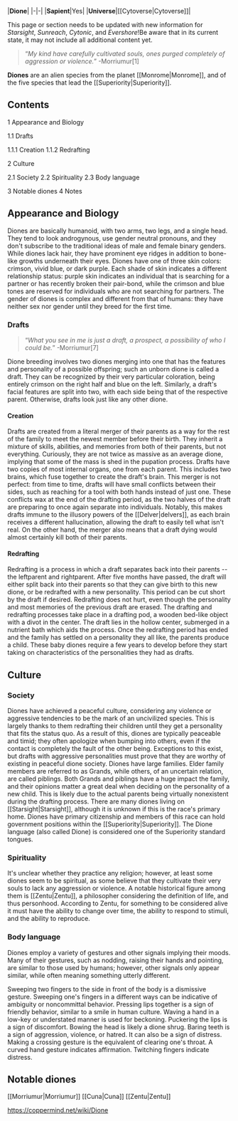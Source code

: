 |**Dione**|
|-|-|
|**Sapient**|Yes|
|**Universe**|[[Cytoverse\|Cytoverse]]|

This page or section needs to be updated with new information for *Starsight*, *Sunreach*, *Cytonic*, and *Evershore*!Be aware that in its current state, it may not include all additional content yet.

>“*My kind have carefully cultivated souls, ones purged completely of aggression or violence.*”
\-Morriumur[1]


**Diones** are an alien species from the planet [[Monrome\|Monrome]], and of the five species that lead the [[Superiority\|Superiority]].

## Contents

1 Appearance and Biology

1.1 Drafts

1.1.1 Creation
1.1.2 Redrafting




2 Culture

2.1 Society
2.2 Spirituality
2.3 Body language


3 Notable diones
4 Notes


## Appearance and Biology
Diones are basically humanoid, with two arms, two legs, and a single head. They tend to look androgynous, use gender neutral pronouns, and they don't subscribe to the traditional ideas of male and female binary genders. While diones lack hair, they have prominent eye ridges in addition to bone-like growths underneath their eyes. Diones have one of three skin colors: crimson, vivid blue, or dark purple.
Each shade of skin indicates a different relationship status: purple skin indicates an individual that is searching for a partner or has recently broken their pair-bond, while the crimson and blue tones are reserved for individuals who are not searching for partners. The gender of diones is complex and different from that of humans: they have neither sex nor gender until they breed for the first time.

### Drafts
>“*What you see in me is just a draft, a prospect, a possibility of who I could be.*”
\-Morriumur[7]


Dione breeding involves two diones merging into one that has the features and personality of a possible offspring; such an unborn dione is called a draft. They can be recognized by their very particular coloration, being entirely crimson on the right half and blue on the left. Similarly, a draft's facial features are split into two, with each side being that of the respective parent. Otherwise, drafts look just like any other dione.

#### Creation
Drafts are created from a literal merger of their parents as a way for the rest of the family to meet the newest member before their birth. They inherit a mixture of skills, abilities, and memories from both of their parents, but not everything. Curiously, they are not twice as massive as an average dione, implying that some of the mass is shed in the pupation process.
Drafts have two copies of most internal organs, one from each parent. This includes two brains, which fuse together to create the draft's brain. This merger is not perfect: from time to time, drafts will have small conflicts between their sides, such as reaching for a tool with both hands instead of just one. These conflicts wax at the end of the drafting period, as the two halves of the draft are preparing to once again separate into individuals.
Notably, this makes drafts immune to the illusory powers of the [[Delver\|delvers]], as each brain receives a different hallucination, allowing the draft to easily tell what isn't real. On the other hand, the merger also means that a draft dying would almost certainly kill both of their parents.

#### Redrafting
Redrafting is a process in which a draft separates back into their parents -- the leftparent and rightparent. After five months have passed, the draft will either split back into their parents so that they can give birth to this new dione, or be redrafted with a new personality. This period can be cut short by the draft if desired. Redrafting does not hurt, even though the personality and most memories of the previous draft are erased. The drafting and redrafting processes take place in a drafting pod, a wooden bed-like object with a divot in the center. The draft lies in the hollow center, submerged in a nutrient bath which aids the process.
Once the redrafting period has ended and the family has settled on a personality they all like, the parents produce a child. These baby diones require a few years to develop before they start taking on characteristics of the personalities they had as drafts.

## Culture
### Society
Diones have achieved a peaceful culture, considering any violence or aggressive tendencies to be the mark of an uncivilized species. This is largely thanks to them redrafting their children until they get a personality that fits the status quo. As a result of this, diones are typically peaceable and timid; they often apologize when bumping into others, even if the contact is completely the fault of the other being. Exceptions to this exist, but drafts with aggressive personalities must prove that they are worthy of existing in peaceful dione society.
Diones have large families. Elder family members are referred to as Grands, while others, of an uncertain relation, are called piblings. Both Grands and piblings have a huge impact the family, and their opinions matter a great deal when deciding on the personality of a new child. This is likely due to the actual parents being virtually nonexistent during the drafting process.
There are many diones living on [[Starsight\|Starsight]], although it is unknown if this is the race's primary home. Diones have primary citizenship and members of this race can hold government positions within the [[Superiority\|Superiority]]. The Dione language (also called Dione) is considered one of the Superiority standard tongues.

### Spirituality
It's unclear whether they practice any religion; however, at least some diones seem to be spiritual, as some believe that they cultivate their very souls to lack any aggression or violence. A notable historical figure among them is [[Zentu\|Zentu]], a philosopher considering the definition of life, and thus personhood. According to Zentu, for something to be considered alive it must have the ability to change over time, the ability to respond to stimuli, and the ability to reproduce.

### Body language
Diones employ a variety of gestures and other signals implying their moods. Many of their gestures, such as nodding, raising their hands and pointing, are similar to those used by humans; however, other signals only appear similar, while often meaning something utterly different.

Sweeping two fingers to the side in front of the body is a dismissive gesture. Sweeping one's fingers in a different ways can be indicative of ambiguity or noncommittal behavior.
Pressing lips together is a sign of friendly behavior, similar to a smile in human culture.
Waving a hand in a low-key or understated manner is used for beckoning.
Puckering the lips is a sign of discomfort.
Bowing the head is likely a dione shrug.
Baring teeth is a sign of aggression, violence, or hatred. It can also be a sign of distress.
Making a crossing gesture is the equivalent of clearing one's throat.
A curved hand gesture indicates affirmation.
Twitching fingers indicate distress.
## Notable diones
[[Morriumur\|Morriumur]]
[[Cuna\|Cuna]]
[[Zentu\|Zentu]]


https://coppermind.net/wiki/Dione